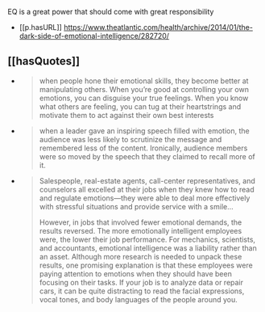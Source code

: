 


EQ is a great power that should come with great responsibility


- [[p.hasURL]] https://www.theatlantic.com/health/archive/2014/01/the-dark-side-of-emotional-intelligence/282720/

## [[hasQuotes]]

- > when people hone their emotional skills, they become better at manipulating others. When you’re good at controlling your own emotions, you can disguise your true feelings. When you know what others are feeling, you can tug at their heartstrings and motivate them to act against their own best interests 
- > when a leader gave an inspiring speech filled with emotion, the audience was less likely to scrutinize the message and remembered less of the content. Ironically, audience members were so moved by the speech that they claimed to recall more of it.
- > Salespeople, real-estate agents, call-center representatives, and counselors all excelled at their jobs when they knew how to read and regulate emotions—they were able to deal more effectively with stressful situations and provide service with a smile...
  > 
  > However, in jobs that involved fewer emotional demands, the results reversed. The more emotionally intelligent employees were, the lower their job performance. For mechanics, scientists, and accountants, emotional intelligence was a liability rather than an asset. Although more research is needed to unpack these results, one promising explanation is that these employees were paying attention to emotions when they should have been focusing on their tasks. If your job is to analyze data or repair cars, it can be quite distracting to read the facial expressions, vocal tones, and body languages of the people around you.


